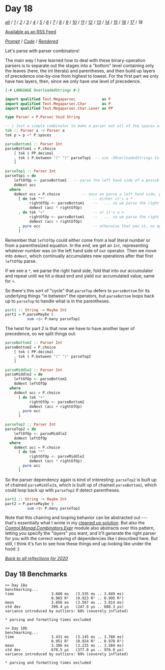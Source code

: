 Day 18
===

<!--
This section is generated and compiled by the build script at ./Build.hs from
the file `./reflections/day18.md`.  If you want to edit this, edit
that file instead!
-->

*[all][reflections]* / *[1][day01]* / *[2][day02]* / *[3][day03]* / *[4][day04]* / *[5][day05]* / *[6][day06]* / *[7][day07]* / *[8][day08]* / *[9][day09]* / *[10][day10]* / *[11][day11]* / *[12][day12]* / *[13][day13]* / *[14][day14]* / *[15][day15]* / *[16][day16]* / *[17][day17]* / *18*

[reflections]: https://github.com/mstksg/advent-of-code-2020/blob/master/reflections.md
[day01]: https://github.com/mstksg/advent-of-code-2020/blob/master/reflections-out/day01.md
[day02]: https://github.com/mstksg/advent-of-code-2020/blob/master/reflections-out/day02.md
[day03]: https://github.com/mstksg/advent-of-code-2020/blob/master/reflections-out/day03.md
[day04]: https://github.com/mstksg/advent-of-code-2020/blob/master/reflections-out/day04.md
[day05]: https://github.com/mstksg/advent-of-code-2020/blob/master/reflections-out/day05.md
[day06]: https://github.com/mstksg/advent-of-code-2020/blob/master/reflections-out/day06.md
[day07]: https://github.com/mstksg/advent-of-code-2020/blob/master/reflections-out/day07.md
[day08]: https://github.com/mstksg/advent-of-code-2020/blob/master/reflections-out/day08.md
[day09]: https://github.com/mstksg/advent-of-code-2020/blob/master/reflections-out/day09.md
[day10]: https://github.com/mstksg/advent-of-code-2020/blob/master/reflections-out/day10.md
[day11]: https://github.com/mstksg/advent-of-code-2020/blob/master/reflections-out/day11.md
[day12]: https://github.com/mstksg/advent-of-code-2020/blob/master/reflections-out/day12.md
[day13]: https://github.com/mstksg/advent-of-code-2020/blob/master/reflections-out/day13.md
[day14]: https://github.com/mstksg/advent-of-code-2020/blob/master/reflections-out/day14.md
[day15]: https://github.com/mstksg/advent-of-code-2020/blob/master/reflections-out/day15.md
[day16]: https://github.com/mstksg/advent-of-code-2020/blob/master/reflections-out/day16.md
[day17]: https://github.com/mstksg/advent-of-code-2020/blob/master/reflections-out/day17.md

[Available as an RSS Feed][rss]

[rss]: http://feeds.feedburner.com/jle-advent-of-code-2020

*[Prompt][d18p]* / *[Code][d18g]* / *[Rendered][d18h]*

[d18p]: https://adventofcode.com/2020/day/18
[d18g]: https://github.com/mstksg/advent-of-code-2020/blob/master/src/AOC/Challenge/Day18.hs
[d18h]: https://mstksg.github.io/advent-of-code-2020/src/AOC.Challenge.Day18.html

Let's parse with parser combinators!

The main way I have learned how to deal with these binary-operation parsers is
to separate out the stages into a "bottom" level containing only the leaves
(here, the int literals) and parentheses, and then build up layers of
precedence one-by-one from highest to lowest.  For the first part we only have
two layers, then, since we only have one level of precedence.

```haskell
{-# LANGUAGE OverloadedStrings #-}

import qualified Text.Megaparsec            as P
import qualified Text.Megaparsec.Char       as P
import qualified Text.Megaparsec.Char.Lexer as PP

type Parser = P.Parsec Void String

-- | Just a simple combinator to make a parser eat all of the spaces after it
tok :: Parser a -> Parser a
tok p = p <* P.spaces

parseBottom1 :: Parser Int
parseBottom1 = P.choice
    [ tok $ PP.decimal
    , tok $ P.between "(" ")" parseTop1  -- use -XOverloadedStrings to get parsers that match strings
    ]

parseTop1 :: Parser Int
parseTop1 = do
    leftOfOp <- parseBottom1   -- parse the left hand side of a possible binary operator
    doNext acc
  where
    doNext acc = P.choice          -- once we parse a left hand side, pick from:
      [ do tok "*"                      -- either it's a *
           rightOfOp <- parseBottom1    --   ... so we parse the right hand side and multiply
           doNext (acc * rightOfOp)
      , do tok "+"                      -- or it's a +
           rightOfOp <- parseBottom1    --   ... so we parse the right hand side and add
           doNext (acc + rightOfOp)
      , pure acc                        -- otherwise that was it, no operator
      ]
```

Remember that `leftOfOp` could either come from a leaf literal number or from a
parenthesized equation.  In the end, we get an `Int`, representing whatever
number was on the left hand side of our operator.  Then we move into `doNext`,
which continually accumulates new operations after that first `leftOfOp` parse.

If we see a `*`, we parse the right hand side, fold that into our accumulator
and repeat until we hit a dead end and yield our accumulated value; same for
`+`.

So there's this sort of "cycle" that `parseTop` defers to `parseBottom` for its
underlying things "in between" the operators, but `parseBottom` loops back up
to `parseTop` to handle what is in the parentheses.

```haskell
part1 :: String -> Maybe Int
part1 = P.parseMaybe $
          sum <$> P.many parseTop1
```

The twist for part 2 is that now we have to have another layer of precedence,
so we split things out:

```haskell
parseBottom2 :: Parser Int
parseBottom2 = P.choice
    [ tok $ PP.decimal
    , tok $ P.between "(" ")" parseTop2
    ]

parseMiddle2 :: Parser Int
parseMiddle2 = do
    leftOfOp <- parseBottom2
    doNext leftOfOp
  where
    doNext acc = P.choice
      [ do tok "+"
           rightOfOp <- parseBottom2
           doNext (acc + rightOfOp)
      , pure acc
      ]

parseTop2 :: Parser Int
parseTop2 = do
    leftOfOp <- parseMiddle2
    doNext leftOfOp
  where
    doNext acc = P.choice
      [ do tok "*"
           rightOfOp <- parseMiddle2
           doNext (acc * rightOfOp)
      , pure acc
      ]
```

So the parser dependency again is kind of interesting: `parseTop2` is built up
of chained `parseMiddle2`s, which is built up of chained `parseBottom2`, which
could loop back up with `parseTop2` if detect parentheses.

```haskell
part2 :: String -> Maybe Int
part2 = P.parseMaybe $
          sum <$> P.many parseTop2
```

Note that this chaining and looping behavior can be abstracted out --- that's
essentially what I wrote in my [cleaned up solution][d18g].  But also the
*[Control.Monad.Combinators.Expr](https://hackage.haskell.org/package/parser-combinators-1.2.1/docs/Control-Monad-Combinators-Expr.html)*
module also abstracts over this pattern, letting you specify the "layers" you
want, and it'll generate the right parser for you with the correct weaving of
dependencies like I described here.  But still, I think it's fun to see how
these things end up looking like under the hood :)


*[Back to all reflections for 2020][reflections]*

## Day 18 Benchmarks

```
>> Day 18a
benchmarking...
time                 3.680 ms   (3.535 ms .. 3.849 ms)
                     0.965 R²   (0.923 R² .. 0.995 R²)
mean                 3.656 ms   (3.567 ms .. 3.814 ms)
std dev              399.4 μs   (247.9 μs .. 688.3 μs)
variance introduced by outliers: 68% (severely inflated)

* parsing and formatting times excluded

>> Day 18b
benchmarking...
time                 3.431 ms   (3.145 ms .. 3.780 ms)
                     0.951 R²   (0.924 R² .. 0.978 R²)
mean                 3.386 ms   (3.225 ms .. 3.584 ms)
std dev              678.5 μs   (377.8 μs .. 976.8 μs)
variance introduced by outliers: 89% (severely inflated)

* parsing and formatting times excluded
```

